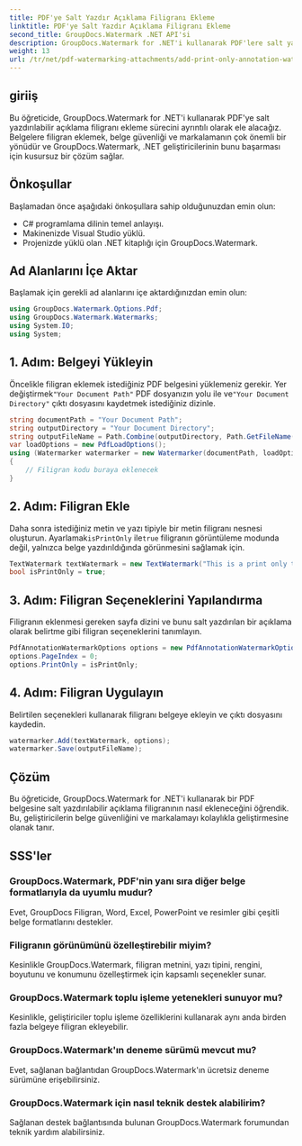 ```yaml
---
title: PDF'ye Salt Yazdır Açıklama Filigranı Ekleme
linktitle: PDF'ye Salt Yazdır Açıklama Filigranı Ekleme
second_title: GroupDocs.Watermark .NET API'si
description: GroupDocs.Watermark for .NET'i kullanarak PDF'lere salt yazdırılabilir açıklama filigranlarını nasıl ekleyeceğinizi öğrenin. Belge güvenliğini ve markalamayı zahmetsizce geliştirin.
weight: 13
url: /tr/net/pdf-watermarking-attachments/add-print-only-annotation-watermark-pdf/
---
```

## giriiş
Bu öğreticide, GroupDocs.Watermark for .NET'i kullanarak PDF'ye salt yazdırılabilir açıklama filigranı ekleme sürecini ayrıntılı olarak ele alacağız. Belgelere filigran eklemek, belge güvenliği ve markalamanın çok önemli bir yönüdür ve GroupDocs.Watermark, .NET geliştiricilerinin bunu başarması için kusursuz bir çözüm sağlar.
## Önkoşullar
Başlamadan önce aşağıdaki önkoşullara sahip olduğunuzdan emin olun:
- C# programlama dilinin temel anlayışı.
- Makinenizde Visual Studio yüklü.
- Projenizde yüklü olan .NET kitaplığı için GroupDocs.Watermark.

## Ad Alanlarını İçe Aktar
Başlamak için gerekli ad alanlarını içe aktardığınızdan emin olun:
```csharp
using GroupDocs.Watermark.Options.Pdf;
using GroupDocs.Watermark.Watermarks;
using System.IO;
using System;
```
## 1. Adım: Belgeyi Yükleyin
 Öncelikle filigran eklemek istediğiniz PDF belgesini yüklemeniz gerekir. Yer değiştirmek`"Your Document Path"` PDF dosyanızın yolu ile ve`"Your Document Directory"` çıktı dosyasını kaydetmek istediğiniz dizinle.
```csharp
string documentPath = "Your Document Path";
string outputDirectory = "Your Document Directory";
string outputFileName = Path.Combine(outputDirectory, Path.GetFileName(documentPath));
var loadOptions = new PdfLoadOptions();
using (Watermarker watermarker = new Watermarker(documentPath, loadOptions))
{
    // Filigran kodu buraya eklenecek
}
```
## 2. Adım: Filigran Ekle
Daha sonra istediğiniz metin ve yazı tipiyle bir metin filigranı nesnesi oluşturun. Ayarlamak`isPrintOnly` ile`true` filigranın görüntüleme modunda değil, yalnızca belge yazdırıldığında görünmesini sağlamak için.
```csharp
TextWatermark textWatermark = new TextWatermark("This is a print only test watermark. It won't appear in view mode.", new Font("Arial", 8));
bool isPrintOnly = true;
```
## 3. Adım: Filigran Seçeneklerini Yapılandırma
Filigranın eklenmesi gereken sayfa dizini ve bunu salt yazdırılan bir açıklama olarak belirtme gibi filigran seçeneklerini tanımlayın.
```csharp
PdfAnnotationWatermarkOptions options = new PdfAnnotationWatermarkOptions();
options.PageIndex = 0;
options.PrintOnly = isPrintOnly;
```
## 4. Adım: Filigran Uygulayın
Belirtilen seçenekleri kullanarak filigranı belgeye ekleyin ve çıktı dosyasını kaydedin.
```csharp
watermarker.Add(textWatermark, options);
watermarker.Save(outputFileName);
```

## Çözüm
Bu öğreticide, GroupDocs.Watermark for .NET'i kullanarak bir PDF belgesine salt yazdırılabilir açıklama filigranının nasıl ekleneceğini öğrendik. Bu, geliştiricilerin belge güvenliğini ve markalamayı kolaylıkla geliştirmesine olanak tanır.
## SSS'ler
### GroupDocs.Watermark, PDF'nin yanı sıra diğer belge formatlarıyla da uyumlu mudur?
Evet, GroupDocs Filigran, Word, Excel, PowerPoint ve resimler gibi çeşitli belge formatlarını destekler.
### Filigranın görünümünü özelleştirebilir miyim?
Kesinlikle GroupDocs.Watermark, filigran metnini, yazı tipini, rengini, boyutunu ve konumunu özelleştirmek için kapsamlı seçenekler sunar.
### GroupDocs.Watermark toplu işleme yetenekleri sunuyor mu?
Kesinlikle, geliştiriciler toplu işleme özelliklerini kullanarak aynı anda birden fazla belgeye filigran ekleyebilir.
### GroupDocs.Watermark'ın deneme sürümü mevcut mu?
Evet, sağlanan bağlantıdan GroupDocs.Watermark'ın ücretsiz deneme sürümüne erişebilirsiniz.
### GroupDocs.Watermark için nasıl teknik destek alabilirim?
Sağlanan destek bağlantısında bulunan GroupDocs.Watermark forumundan teknik yardım alabilirsiniz.